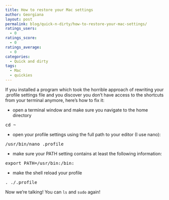 ```yaml
---
title: How to restore your Mac settings
author: Georgiana
layout: post
permalink: blog/quick-n-dirty/how-to-restore-your-mac-settings/
ratings_users:
  - 0
ratings_score:
  - 0
ratings_average:
  - 0
categories:
  - Quick and dirty
tags:
  - Mac
  - quickies
---
```

If you installed a program which took the horrible approach of rewriting your .profile settings file and you discover you don&#8217;t have access to the shortcuts from your terminal anymore, here&#8217;s how to fix it:

  * open a terminal window and make sure you navigate to the home directory
<pre>cd ~</pre>

  * open your profile settings using the full path to your editor (I use nano):
<pre>/usr/bin/nano .profile</pre>

  * make sure your PATH setting contains at least the following information:
<pre>export PATH=/usr/bin:/bin:</pre>

  * make the shell reload your profile
<pre>. ./.profile</pre>

Now we&#8217;re talking! You can `ls` and `sudo` again!
